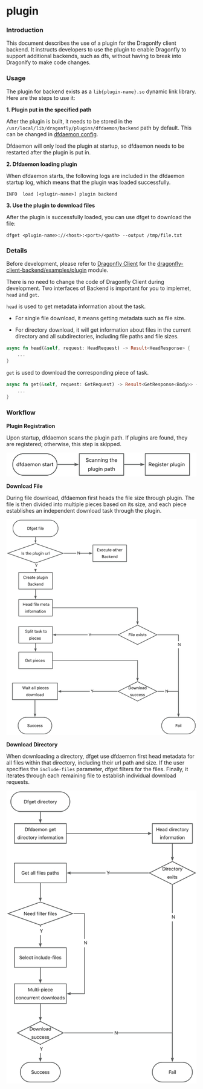 # plugin

### Introduction

This document describes the use of a plugin for the Dragonlfy client backend. It instructs developers to use the plugin to enable Dragonfly to support additional backends, such as dfs, without having to break into Dragonlfy to make code changes.

### Usage

The plugin for backend exists as a `lib{plugin-name}.so` dynamic link library. Here are the steps to use it:

**1. Plugin put in the specified path**

After the plugin is built, it needs to be stored in the `/usr/local/lib/dragonfly/plugins/dfdaemon/backend` path by default. This can be changed in [dfdaemon config](https://d7y.io/docs/next/reference/configuration/client/dfdaemon/).

Dfdaemon will only load the plugin at startup, so dfdaemon needs to be restarted after the plugin is put in.

**2. Dfdaemon loading plugin**

When dfdaemon starts, the following logs are included in the dfdaemon startup log, which means that the plugin was loaded successfully.

```
INFO  load [<plugin-name>] plugin backend
```

**3. Use the plugin to download files**

After the plugin is successfully loaded, you can use dfget to download the file:

```shell
dfget <plugin-name>://<host>:<port>/<path> --output /tmp/file.txt
```

### Details

Before development, please refer to [Dragonfly Client](https://github.com/dragonflyoss/client/tree/main) for the [dragonfly-client-backend/examples/plugin](https://github.com/dragonflyoss/client/tree/main/dragonfly-client-backend/examples/plugin) module.

There is no need to change the code of Dragonfly Client during development. Two interfaces of Backend is important for you to implemet, `head` and `get`.

`head` is used to get metadata information about the task.

- For single file download, it means getting metadata such as file size.

- For directory download, it will get information about files in the current directory and all subdirectories, including file paths and file sizes.

```rust
async fn head(&self, request: HeadRequest) -> Result<HeadResponse> {
    ...
}
```

`get` is used to download the corresponding piece of task.

```rust
async fn get(&self, request: GetRequest) -> Result<GetResponse<Body>> {
    ...
}
```

### Workflow

**Plugin Registration**

Upon startup, dfdaemon scans the plugin path. If plugins are found, they are registered; otherwise, this step is skipped.

![](./register-plugin.jpg)

**Download File**

During file download, dfdaemon first heads the file size through plugin. The file is then divided into multiple pieces based on its size, and each piece establishes an independent download task through the plugin.

![](./download-file.jpg)

**Download Directory**

When downloading a directory, dfget use dfdaemon first head metadata for all files within that directory, including their url path and size. If the user specifies the `include-files` parameter, dfget filters for the files. Finally, it iterates through each remaining file to establish individual download requests.

![](./download-directory.jpg)
